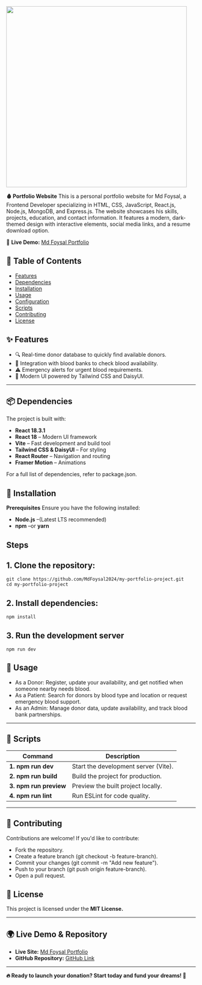 

 <a href="https://leafy-stardust-f235ce.netlify.app/" target="_blank">
     <img height="480" src="https://i.ibb.co.com/FbcF1X1W/My-portfolio.png"  />
  </a>

<p>

</p>


**🩸 Portfolio Website** This is a personal portfolio website for Md Foysal, a Frontend Developer specializing in HTML, CSS, JavaScript, React.js, Node.js, MongoDB, and Express.js. The website showcases his skills, projects, education, and contact information. It features a modern, dark-themed design with interactive elements, social media links, and a resume download option.

🚀 **Live Demo:** [Md Foysal Portfolio](https://leafy-stardust-f235ce.netlify.app/)


## 📖 Table of Contents
- [Features](#features)
- [Dependencies](#Dependencies)
- [Installation](#Installation)
- [Usage](#Usage)
- [Configuration](#Configuration)
- [Scripts](#Scripts)
- [Contributing](#Contributing)
- [License](#License)


## ✨ Features

- 🔍 Real-time donor database to quickly find available donors.
- 🏥 Integration with blood banks to check blood availability.
- ⚠️ Emergency alerts for urgent blood requirements.
- 🎨 Modern UI powered by Tailwind CSS and DaisyUI.

  
 ---
  
## 📦 Dependencies

The project is built with:

- **React 18.3.1** 
- **React 18** – Modern UI framework
- **Vite** – Fast development and build tool
- **Tailwind CSS & DaisyUI** – For styling
- **React Router** – Navigation and routing
- **Framer Motion** – Animations

  
For a full list of dependencies, refer to package.json.

## 🚀 Installation

**Prerequisites**
Ensure you have the following installed:
- **Node.js** –(Latest LTS recommended)
- **npm** –or **yarn**

## Steps

## 1. Clone the repository:

```
git clone https://github.com/MdFoysal2024/my-portfolio-project.git
cd my-portfolio-project
```
## 2. Install dependencies:
```
npm install
```
## 3. Run the development server
```
npm run dev
```


## 📌 Usage

- As a Donor: Register, update your availability, and get notified when someone nearby needs blood.
- As a Patient: Search for donors by blood type and location or request emergency blood support.
- As an Admin: Manage donor data, update availability, and track blood bank partnerships.

---

## 📜 Scripts

|**Command**              | 	**Description**                    |
|------------------------ | ------------------------------------|
|**1. npm run dev**       | Start the development server (Vite).|
|**2. npm run build**     | Build the project for production.   |
|**3. npm run preview**   |	Preview the built project locally.  |
|**4. npm run lint**      |	Run ESLint for code quality.        |

---

## 🤝 Contributing
Contributions are welcome! If you'd like to contribute:

- Fork the repository.
- Create a feature branch (git checkout -b feature-branch).
- Commit your changes (git commit -m "Add new feature").
- Push to your branch (git push origin feature-branch).
- Open a pull request.


## 📄 License
This project is licensed under the **MIT License.**

---

## 🌍 Live Demo & Repository

- **Live Site:** [Md Foysal Portfolio](https://leafy-stardust-f235ce.netlify.app/)
- **GitHub Repository:** [GitHub Link](https://github.com/MdFoysal2024/my-portfolio-project/tree/main)

---

**🔥 Ready to launch your donation? Start today and fund your dreams!  🚀**




